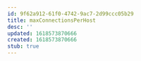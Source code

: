 ```yaml
---
id: 9f62a912-61f0-4742-9ac7-2d99ccc05b29
title: maxConnectionsPerHost
desc: ''
updated: 1618573870666
created: 1618573870666
stub: true
---
```


